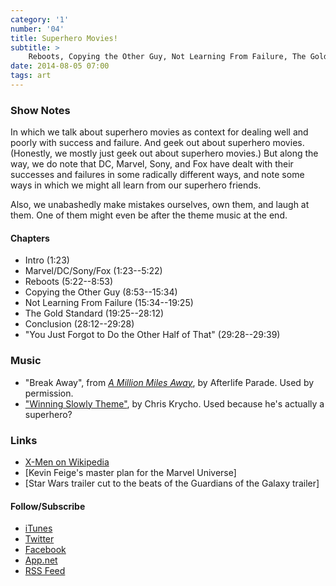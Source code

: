 ```yaml
---
category: '1'
number: '04'
title: Superhero Movies!
subtitle: >
    Reboots, Copying the Other Guy, Not Learning From Failure, The Gold Standard
date: 2014-08-05 07:00
tags: art
---
```


### Show Notes

In which we talk about superhero movies as context for dealing well and poorly
with success and failure. And geek out about superhero movies. (Honestly, we
mostly just geek out about superhero movies.) But along the way, we do note that
DC, Marvel, Sony, and Fox have dealt with their successes and failures in some
radically different ways, and note some ways in which we might all learn from
our superhero friends.

Also, we unabashedly make mistakes ourselves, own them, and laugh at them. One
of them might even be after the theme music at the end.

#### Chapters

  - Intro (1:23)
  - Marvel/DC/Sony/Fox (1:23--5:22)
  - Reboots (5:22--8:53)
  - Copying the Other Guy (8:53--15:34)
  - Not Learning From Failure (15:34--19:25)
  - The Gold Standard (19:25--28:12)
  - Conclusion (28:12--29:28)
  - "You Just Forgot to Do the Other Half of That" (29:28--29:39)

### Music

  - "Break Away", from [_A Million Miles Away_], by Afterlife Parade. Used by
    permission.
  - ["Winning Slowly Theme"], by Chris Krycho. Used because he's actually a
    superhero?

[_A Million Miles Away_]: //afterlifeparade.bandcamp.com/album/a-million-miles-away
["Winning Slowly Theme"]: //soundcloud.com/chriskrycho/winning-slowly

### Links

  - [X-Men on Wikipedia][xmen]
  - [Kevin Feige's master plan for the Marvel Universe]
  - [Star Wars trailer cut to the beats of the Guardians of the Galaxy trailer]

[xmen]: //en.wikipedia.org/wiki/X-Men_(film_series)
[master plan]: //www.wired.com/2013/08/kevin-feige-marvel-dc-movies/all/
[sw]: //www.youtube.com/watch?v=TLyNMSkTiGg

#### Follow/Subscribe

  - [iTunes](//itunes.apple.com/us/podcast/winning-slowly/id807603957?mt=2)
  - [Twitter](//www.twitter.com/winningslowly)
  - [Facebook](//www.facebook.com/winningslowlypodcast)
  - [App.net](//alpha.app.net/winningslowly)
  - [RSS Feed](//www.winningslowly.org/feed.xml)

